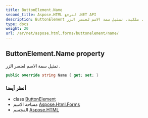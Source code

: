 ```yaml
---
title: ButtonElement.Name
second_title: Aspose.HTML لمرجع .NET API
description: ButtonElement ملكية. تمثيل سمة الاسم لعنصر الزر .
type: docs
weight: 20
url: /ar/net/aspose.html.forms/buttonelement/name/
---
```

## ButtonElement.Name property

تمثيل سمة الاسم لعنصر الزر .

```csharp
public override string Name { get; set; }
```

### أنظر أيضا

* class [ButtonElement](../)
* مساحة الاسم [Aspose.Html.Forms](../../buttonelement/)
* المجسم [Aspose.HTML](../../../)


